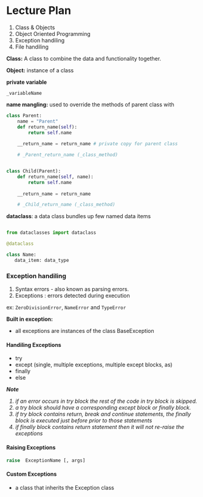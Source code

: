 
# Lecture Plan


1. Class & Objects
2. Object Oriented Programming
3. Exception handiling
4. File handiling



**Class:** A class to combine the data and functionality together.

**Object:** instance of a class

**private variable** 

```
_variableName
```

**name mangling:** used to override the methods of parent class with 

```python
class Parent:
    name = "Parent"
    def return_name(self):
        return self.name 
    
    __return_name = return_name # private copy for parent class

    # _Parent_return_name (_class_method)


class Child(Parent):
    def return_name(self, name):
        return self.name 
    
    __return_name = return_name

    # _Child_return_name (_class_method)
```

**dataclass**:  a data class bundles up few named data items

```python

from dataclasses import dataclass

@dataclass

class Name:
   data_item: data_type

```

### Exception handiling

1. Syntax errors - also known as parsing errors.
2. Exceptions : errors detected during execution

ex: `ZeroDivisionError`, `NameError` and `TypeError`

**Built in exception:** 

- all exceptions are instances of the class BaseException

#### Handiling Exceptions

- try
- except (single, multiple exceptions, multiple except blocks, as)
- finally
- else

<i><b>Note</b>

1. if an error occurs in try block the rest of the code in try block is skipped.
2. a try block should have a corresponding except block or finally block.
3. if try block contains return, break and continue statements, the finally block is executed just before prior to those statements
4. if finally block contains  return statement then it will not re-raise the exceptions
</i>



#### Raising Exceptions

```python
raise  ExceptionName [, args]
```

#### Custom Exceptions

- a class that inherits the Exception class







